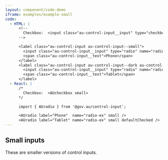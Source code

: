 ```yaml
---
layout: component/code-demo
iframe: examples/example-small
code:
  - HTML: |
      <!--
        Checkbox:  <input class="au-control-input__input" type="checkbox" name="checkbox-ex">
      -->

      <label class="au-control-input au-control-input--small">
        <input class="au-control-input__input" type="radio" name="radio-ex">
        <span class="au-control-input__text">Phone</span>
      </label>
      <label class="au-control-input au-control-input--dark au-control-input--small">
        <input class="au-control-input__input" type="radio" name="radio-ex" checked>
        <span class="au-control-input__text">Tablet</span>
      </label>
  - React: |
      /*
        Checkbox:  <AUcheckbox small>
      */

      import { AUradio } from '@gov.au/control-input';

      <AUradio label="Phone"  name="radio-ex" small />
      <AUradio label="Tablet" name="radio-ex" small defaultChecked />
---
```

## Small inputs

These are smaller versions of control inputs.
